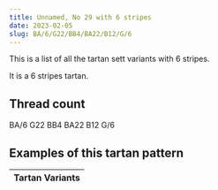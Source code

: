 ```yaml
---
title: Unnamed, No 29 with 6 stripes
date: 2023-02-05
slug: BA/6/G22/BB4/BA22/B12/G/6
---
```

This is a list of all the tartan sett variants with 6 stripes.

It is a 6 stripes tartan.


## Thread count
BA/6 G22 BB4 BA22 B12 G/6

## Examples of this tartan pattern

| Tartan Variants |
|---------------|
